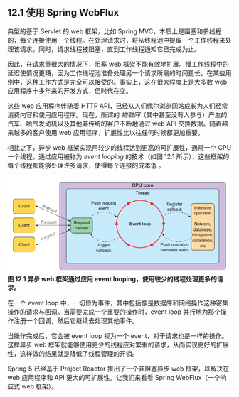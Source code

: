 ## 12.1 使用 Spring WebFlux

典型的基于 Servlet 的 web 框架，比如 Spring MVC，本质上是阻塞和多线程的，每个连接使用一个线程。在处理请求时，将从线程池中提取一个工作线程来处理该请求。同时，请求线程被阻塞，直到工作线程通知它已完成为止。

因此，在请求量很大的情况下，阻塞 web 框架不能有效地扩展。慢工作线程中的延迟使情况更糟，因为工作线程池准备处理另一个请求所需的时间更长。在某些用例中，这种工作方式是完全可以接受的。事实上，这在很大程度上是大多数 web 应用程序十多年来的开发方式，但时代在变。

这些 web 应用程序伴随着 HTTP API，已经从人们偶尔浏览网站成长为人们经常消费内容和使用应用程序。现在，所谓的 _物联网_（其中甚至没有人参与）产生的汽车、喷气发动机以及其他非传统的客户不断地通过 web API 交换数据。随着越来越多的客户使用 web 应用程序，扩展性比以往任何时候都更加重要。

相比之下，异步 web 框架实现用较少的线程达到更高的可扩展性，通常一个 CPU 一个线程。通过应用被称为 _event looping_ 的技术（如图 12.1 所示），这些框架的每个线程都能够处理许多请求，使得每个连接的成本低 。

![](../../assets/12.1.png)
**图 12.1 异步 web 框架通过应用 event looping，使用较少的线程处理更多的请求。** <br/>

在一个 event loop 中，一切皆为事件，其中包括像是数据库和网络操作这种密集操作的请求与回调。当需要完成一个重要的操作时，event loop 并行地为那个操作注册一个回调，然后它继续去处理其他事件。

当操作完成后，它会被 event loop 视为一个 event，对于请求也是一样的操作。这样异步 web 框架就能够使用更少的线程应对繁重的请求，从而实现更好的扩展性，这样做的结果就是降低了线程管理的开销。

Spring 5 已经基于 Project Reactor 推出了一个非阻塞异步 web 框架，以解决在 web 应用程序和 API 更大的可扩展性。让我们来看看 Spring WebFlux（一个响应式 web 框架）。

